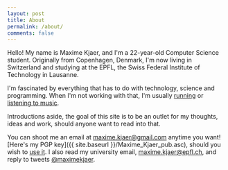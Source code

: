 ```yaml
---
layout: post
title: About
permalink: /about/
comments: false
---
```


Hello! My name is Maxime Kjaer, and I'm a 22-year-old Computer Science student. Originally from Copenhagen, Denmark, I'm now living in Switzerland and studying at the EPFL, the Swiss Federal Institute of Technology in Lausanne.

I'm fascinated by everything that has to do with technology, science and programming. When I'm not working with that, I'm usually [running](https://www.strava.com/athletes/8353205) or [listening to music](https://soundcloud.com/maxime-kjaer).

Introductions aside, the goal of this site is to be an outlet for my thoughts, ideas and work, should anyone want to read into that.

You can shoot me an email at [maxime.kjaer@gmail.com](mailto:maxime.kjaer@gmail.com) anytime you want! [Here's my PGP key]({{ site.baseurl }}/Maxime_Kjaer_pub.asc), should you wish to [use it](https://xkcd.com/1553/). I also read my university email, [maxime.kjaer@epfl.ch](mailto:maxime.kjaer@epfl.ch), and reply to tweets [@maximekjaer](https://twitter.com/maximekjaer).
